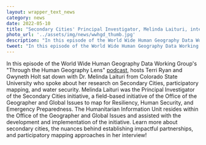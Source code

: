 ```yaml
---
layout: wrapper_text_news
category: news
date: 2022-05-10
title: "Secondary Cities' Principal Investigator, Melinda Laituri, interviewed for the World Wide Human Geography Data Working Group's “Through the Human Geography Lens” podcast"
photo_url: '../assets/img/news/wwhgd_thumb.jpg'
description: "In this episode of the World Wide Human Geography Data Working Group's “Through the Human Geography Lens” podcast, hosts Terri Ryan and Gwyneth Holt sat down with Dr. Melinda Laituri from Colorado State University who spoke about her research on Secondary Cities, participatory mapping, and water security."
tweet: "In this episode of the World Wide Human Geography Data Working Group's “Through the Human Geography Lens” podcast, Dr. Melinda Laituri from Colorado State University spoke about her research on Secondary Cities, participatory mapping, and water security."
---
```


In this episode of the World Wide Human Geography Data Working Group's "Through the Human Geography Lens" <a href="https://www.wwhgd.org/podcast/episode/224f7335/dr-melinda-laituri-from-colorado-state-university">podcast</a>, hosts Terri Ryan and Gwyneth Holt sat down with Dr. Melinda Laituri from Colorado State University who spoke about her research on Secondary Cities, participatory mapping, and water security. Melinda Laituri was the Principal Investigator of the Secondary Cities initiative, a field-based initiative of the Office of the Geographer and Global Issues to map for Resiliency, Human Security, and Emergency Preparedness. The Humanitarian Information Unit resides within the Office of the Geographer and Global Issues and assisted with the development and implementation of the initiative. Learn more about secondary cities, the nuances behind establishing impactful partnerships, and participatory mapping approaches in her interview!
